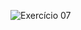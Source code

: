 ![Exercício 07](https://cdn.discordapp.com/attachments/696117155711811654/701846958771535953/unknown.png)
